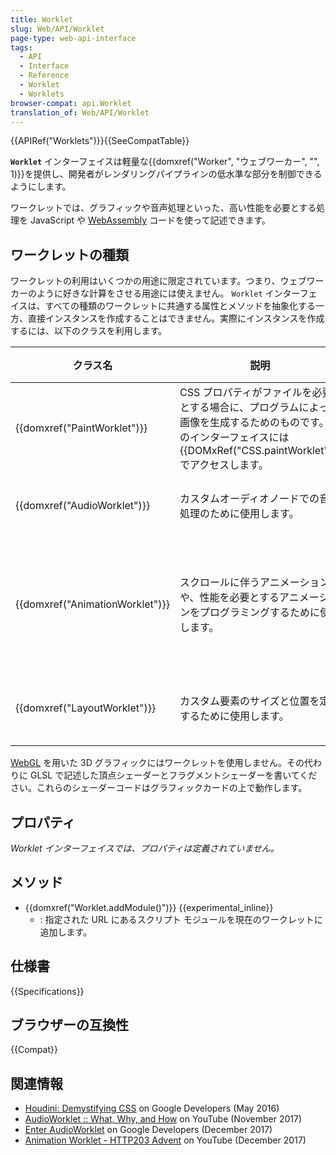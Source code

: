 ```yaml
---
title: Worklet
slug: Web/API/Worklet
page-type: web-api-interface
tags:
  - API
  - Interface
  - Reference
  - Worklet
  - Worklets
browser-compat: api.Worklet
translation_of: Web/API/Worklet
---
```

{{APIRef("Worklets")}}{{SeeCompatTable}}

**`Worklet`** インターフェイスは軽量な{{domxref("Worker", "ウェブワーカー", "", 1)}}を提供し、開発者がレンダリングパイプラインの低水準な部分を制御できるようにします。

ワークレットでは、グラフィックや音声処理といった、高い性能を必要とする処理を JavaScript や [WebAssembly](/ja/docs/WebAssembly) コードを使って記述できます。

## ワークレットの種類

ワークレットの利用はいくつかの用途に限定されています。つまり、ウェブワーカーのように好きな計算をさせる用途には使えません。 `Worklet` インターフェイスは、すべての種類のワークレットに共通する属性とメソッドを抽象化する一方、直接インスタンスを作成することはできません。実際にインスタンスを作成するには、以下のクラスを利用します。

<table class="no-markdown">
  <thead>
    <tr>
      <th>クラス名</th>
      <th>説明</th>
      <th>動作するスレッド</th>
      <th>仕様書</th>
    </tr>
  </thead>
  <tbody>
    <tr>
      <td>{{domxref("PaintWorklet")}}</td>
      <td>
        CSS プロパティがファイルを必要とする場合に、プログラムによって画像を生成するためのものです。このインターフェイスには {{DOMxRef("CSS.paintWorklet")}} でアクセスします。
      </td>
      <td>
        <strong>Chrome:</strong> メインスレッド<br>
        <strong>Gecko:</strong> 描画スレッド
      </td>
      <td>
        <a href="https://drafts.css-houdini.org/css-paint-api-1/#paint-worklet">CSS 描画 API</a>
      </td>
    </tr>
    <tr>
      <td>{{domxref("AudioWorklet")}}</td>
      <td>カスタムオーディオノードでの音声処理のために使用します。</td>
      <td>ウェブ音声レンダリングスレッド</td>
      <td>
        <a href="https://webaudio.github.io/web-audio-api/#AudioWorklet">ウェブ音声 API</a>
      </td>
    </tr>
    <tr>
      <td>{{domxref("AnimationWorklet")}}</td>
      <td>
        スクロールに伴うアニメーションや、性能を必要とするアニメーションをプログラミングするために使用します。
      </td>
      <td>編集スレッド</td>
      <td>
        <a href="https://wicg.github.io/animation-worklet/">CSS アニメーションワークレット API</a>
      </td>
    </tr>
    <tr>
      <td>{{domxref("LayoutWorklet")}}</td>
      <td>カスタム要素のサイズと位置を定義するために使用します。</td>
      <td></td>
      <td>
        <a
          href="https://drafts.css-houdini.org/css-layout-api-1/#layout-worklet"
          >CSS レイアウト API</a
        >
      </td>
    </tr>
  </tbody>
</table>

[WebGL](/ja/docs/Web/API/WebGL_API) を用いた 3D グラフィックにはワークレットを使用しません。その代わりに GLSL で記述した頂点シェーダーとフラグメントシェーダーを書いてください。これらのシェーダーコードはグラフィックカードの上で動作します。

## プロパティ

_Worklet インターフェイスでは、プロパティは定義されていません。_

## メソッド

- {{domxref("Worklet.addModule()")}} {{experimental_inline}}
  - : 指定された URL にあるスクリプト モジュールを現在のワークレットに追加します。

## 仕様書

{{Specifications}}

## ブラウザーの互換性

{{Compat}}

## 関連情報

- [Houdini: Demystifying CSS](https://developer.chrome.com/blog/houdini/) on Google Developers (May 2016)
- [AudioWorklet :: What, Why, and How](https://www.youtube.com/watch?v=g1L4O1smMC0&t=1m33s) on YouTube (November 2017)
- [Enter AudioWorklet](https://developer.chrome.com/blog/audio-worklet/) on Google Developers (December 2017)
- [Animation Worklet - HTTP203 Advent](https://www.youtube.com/watch?v=ZPkMMShYxKU&t=0m19s) on YouTube (December 2017)
